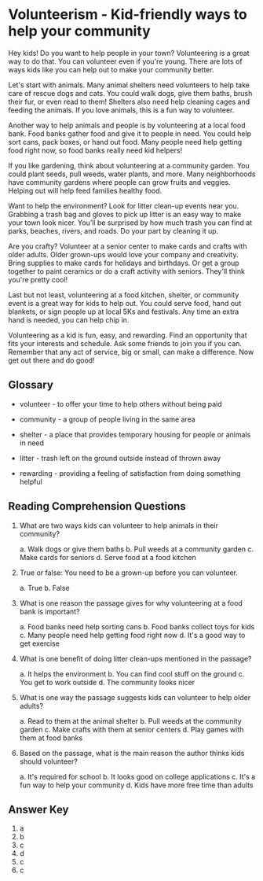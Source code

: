# Volunteerism - Kid-friendly ways to help your community

Hey kids! Do you want to help people in your town? Volunteering is a great way to do that. You can volunteer even if you're young. There are lots of ways kids like you can help out to make your community better.

Let's start with animals. Many animal shelters need volunteers to help take care of rescue dogs and cats. You could walk dogs, give them baths, brush their fur, or even read to them! Shelters also need help cleaning cages and feeding the animals. If you love animals, this is a fun way to volunteer.

Another way to help animals and people is by volunteering at a local food bank. Food banks gather food and give it to people in need. You could help sort cans, pack boxes, or hand out food. Many people need help getting food right now, so food banks really need kid helpers!

If you like gardening, think about volunteering at a community garden. You could plant seeds, pull weeds, water plants, and more. Many neighborhoods have community gardens where people can grow fruits and veggies. Helping out will help feed families healthy food.

Want to help the environment? Look for litter clean-up events near you. Grabbing a trash bag and gloves to pick up litter is an easy way to make your town look nicer. You’ll be surprised by how much trash you can find at parks, beaches, rivers, and roads. Do your part by cleaning it up.

Are you crafty? Volunteer at a senior center to make cards and crafts with older adults. Older grown-ups would love your company and creativity. Bring supplies to make cards for holidays and birthdays. Or get a group together to paint ceramics or do a craft activity with seniors. They'll think you're pretty cool!

Last but not least, volunteering at a food kitchen, shelter, or community event is a great way for kids to help out. You could serve food, hand out blankets, or sign people up at local 5Ks and festivals. Any time an extra hand is needed, you can help chip in.

Volunteering as a kid is fun, easy, and rewarding. Find an opportunity that fits your interests and schedule. Ask some friends to join you if you can. Remember that any act of service, big or small, can make a difference. Now get out there and do good!

## Glossary

- volunteer - to offer your time to help others without being paid

- community - a group of people living in the same area

- shelter - a place that provides temporary housing for people or animals in need

- litter - trash left on the ground outside instead of thrown away

- rewarding - providing a feeling of satisfaction from doing something helpful

## Reading Comprehension Questions

1. What are two ways kids can volunteer to help animals in their community?

   a. Walk dogs or give them baths
   b. Pull weeds at a community garden
   c. Make cards for seniors
   d. Serve food at a food kitchen

2. True or false: You need to be a grown-up before you can volunteer.

   a. True
   b. False

3. What is one reason the passage gives for why volunteering at a food bank is important?

   a. Food banks need help sorting cans
   b. Food banks collect toys for kids
   c. Many people need help getting food right now
   d. It's a good way to get exercise

4. What is one benefit of doing litter clean-ups mentioned in the passage?

   a. It helps the environment
   b. You can find cool stuff on the ground
   c. You get to work outside
   d. The community looks nicer

5. What is one way the passage suggests kids can volunteer to help older adults?

   a. Read to them at the animal shelter
   b. Pull weeds at the community garden
   c. Make crafts with them at senior centers
   d. Play games with them at food banks

6. Based on the passage, what is the main reason the author thinks kids should volunteer?

   a. It's required for school
   b. It looks good on college applications
   c. It's a fun way to help your community
   d. Kids have more free time than adults

## Answer Key

1. a
2. b
3. c
4. d
5. c
6. c
